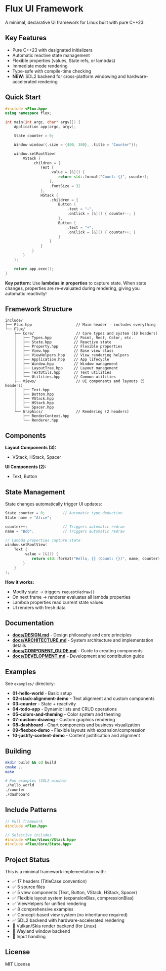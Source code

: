 # Flux UI Framework

A minimal, declarative UI framework for Linux built with pure C++23.

## Key Features

- Pure C++23 with designated initializers
- Automatic reactive state management
- Flexible properties (values, State refs, or lambdas)
- Immediate mode rendering
- Type-safe with compile-time checking
- **NEW**: SDL2 backend for cross-platform windowing and hardware-accelerated rendering

## Quick Start

```cpp
#include <Flux.hpp>
using namespace flux;

int main(int argc, char* argv[]) {
    Application app(argc, argv);

    State counter = 0;

    Window window({.size = {400, 300}, .title = "Counter"});

    window.setRootView(
        VStack {
            .children = {
                Text {
                    .value = [&]() {
                        return std::format("Count: {}", counter);
                    },
                    .fontSize = 32
                },
                HStack {
                    .children = {
                        Button {
                            .text = "−",
                            .onClick = [&]() { counter--; }
                        },
                        Button {
                            .text = "+",
                            .onClick = [&]() { counter++; }
                        }
                    }
                }
            }
        }
    );

    return app.exec();
}
```

**Key pattern:** Use **lambdas in properties** to capture state. When state changes, properties are re-evaluated during rendering, giving you automatic reactivity!

## Framework Structure

```
include/
├── Flux.hpp                    // Main header - includes everything
└── Flux/
    ├── Core/                   // Core types and system (10 headers)
    │   ├── Types.hpp          // Point, Rect, Color, etc.
    │   ├── State.hpp          // Reactive state
    │   ├── Property.hpp       // Flexible properties
    │   ├── View.hpp           // Base view class
    │   ├── ViewHelpers.hpp    // View rendering helpers
    │   ├── Application.hpp    // App lifecycle
    │   ├── Window.hpp         // Window management
    │   ├── LayoutTree.hpp     // Layout management
    │   ├── TextUtils.hpp      // Text utilities
    │   └── Utilities.hpp      // Common utilities
    ├── Views/                  // UI components and layouts (5 headers)
    │   ├── Text.hpp
    │   ├── Button.hpp
    │   ├── VStack.hpp
    │   ├── HStack.hpp
    │   └── Spacer.hpp
    └── Graphics/               // Rendering (2 headers)
        ├── RenderContext.hpp
        └── Renderer.hpp
```

## Components

**Layout Components (3):**
- VStack, HStack, Spacer

**UI Components (2):**
- Text, Button

## State Management

State changes automatically trigger UI updates:

```cpp
State counter = 0;        // Automatic type deduction
State name = "Alice";

counter++;                // Triggers automatic redraw
name = "Bob";             // Triggers automatic redraw

// Lambda properties capture state
window.setRootView(
    Text {
        .value = [&]() {
            return std::format("Hello, {} (Count: {})", name, counter);
        }
    }
);
```

**How it works:**
- Modify state → triggers `requestRedraw()`
- On next frame → renderer evaluates all lambda properties
- Lambda properties read current state values
- UI renders with fresh data

## Documentation

- **[docs/DESIGN.md](docs/DESIGN.md)** - Design philosophy and core principles
- **[docs/ARCHITECTURE.md](docs/ARCHITECTURE.md)** - System architecture and implementation details
- **[docs/COMPONENT_GUIDE.md](docs/COMPONENT_GUIDE.md)** - Guide to creating components
- **[docs/DEVELOPMENT.md](docs/DEVELOPMENT.md)** - Development and contribution guide

## Examples

See `examples/` directory:
- **01-hello-world** - Basic setup
- **02-stack-alignment-demo** - Text alignment and custom components
- **03-counter** - State + reactivity
- **04-todo-app** - Dynamic lists and CRUD operations
- **05-colors-and-theming** - Color system and theming
- **07-custom-drawing** - Custom graphics rendering
- **08-dashboard** - Chart components and business visualization
- **09-flexbox-demo** - Flexible layouts with expansion/compression
- **10-justify-content-demo** - Content justification and alignment

## Building

```bash
mkdir build && cd build
cmake ..
make

# Run examples (SDL2 window)
./hello_world
./counter
./dashboard
```

## Include Patterns

```cpp
// Full framework
#include <Flux.hpp>

// Selective includes
#include <Flux/Views/VStack.hpp>
#include <Flux/Core/State.hpp>
```

## Project Status

This is a minimal framework implementation with:
- ✅ 17 headers (TitleCase convention)
- ✅ 5 source files
- ✅ 5 view components (Text, Button, VStack, HStack, Spacer)
- ✅ Flexible layout system (expansionBias, compressionBias)
- ✅ ViewHelpers for unified rendering
- ✅ 8 comprehensive examples
- ✅ Concept-based view system (no inheritance required)
- ✅ SDL2 backend with hardware-accelerated rendering
- 🚧 Vulkan/Skia render backend (for Linux)
- 🚧 Wayland window backend
- 🚧 Input handling

## License

MIT License

